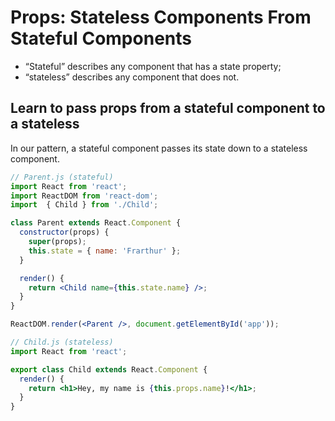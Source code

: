 # Props: Stateless Components From Stateful Components

- “Stateful” describes any component that has a state property;
- “stateless” describes any component that does not.

## Learn to pass props from a stateful component to a stateless

In our pattern, a stateful component passes its state down to a stateless component.

```jsx
// Parent.js (stateful)
import React from 'react';
import ReactDOM from 'react-dom';
import  { Child } from './Child';

class Parent extends React.Component {
  constructor(props) {
    super(props);
    this.state = { name: 'Frarthur' };
  }

  render() {
    return <Child name={this.state.name} />;
  }
}

ReactDOM.render(<Parent />, document.getElementById('app'));
```

```jsx
// Child.js (stateless)
import React from 'react';

export class Child extends React.Component {
  render() {
    return <h1>Hey, my name is {this.props.name}!</h1>;
  }
}
```
